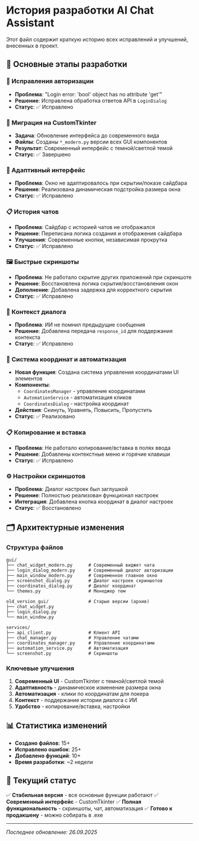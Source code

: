 # История разработки AI Chat Assistant

Этот файл содержит краткую историю всех исправлений и улучшений, внесенных в проект.

## 📅 Основные этапы разработки

### 🔧 Исправления авторизации
- **Проблема**: "Login error: 'bool' object has no attribute 'get'"
- **Решение**: Исправлена обработка ответов API в `LoginDialog`
- **Статус**: ✅ Исправлено

### 🎨 Миграция на CustomTkinter
- **Задача**: Обновление интерфейса до современного вида
- **Файлы**: Созданы `*_modern.py` версии всех GUI компонентов
- **Результат**: Современный интерфейс с темной/светлой темой
- **Статус**: ✅ Завершено

### 📱 Адаптивный интерфейс
- **Проблема**: Окно не адаптировалось при скрытии/показе сайдбара
- **Решение**: Реализована динамическая подстройка размера окна
- **Статус**: ✅ Исправлено

### 📋 История чатов
- **Проблема**: Сайдбар с историей чатов не отображался
- **Решение**: Переписана логика создания и отображения сайдбара
- **Улучшения**: Современные кнопки, независимая прокрутка
- **Статус**: ✅ Исправлено

### 🖼️ Быстрые скриншоты
- **Проблема**: Не работало скрытие других приложений при скриншоте
- **Решение**: Восстановлена логика скрытия/восстановления окон
- **Дополнение**: Добавлена задержка для корректного скрытия
- **Статус**: ✅ Исправлено

### 💬 Контекст диалога
- **Проблема**: ИИ не помнил предыдущие сообщения
- **Решение**: Добавлена передача `response_id` для поддержания контекста
- **Статус**: ✅ Исправлено

### 🎯 Система координат и автоматизация
- **Новая функция**: Создана система управления координатами UI элементов
- **Компоненты**: 
  - `CoordinatesManager` - управление координатами
  - `AutomationService` - автоматизация кликов
  - `CoordinatesDialog` - настройка координат
- **Действия**: Скинуть, Уравнять, Повысить, Пропустить
- **Статус**: ✅ Реализовано

### 📋 Копирование и вставка
- **Проблема**: Не работало копирование/вставка в полях ввода
- **Решение**: Добавлены контекстные меню и горячие клавиши
- **Статус**: ✅ Исправлено

### ⚙️ Настройки скриншотов
- **Проблема**: Диалог настроек был заглушкой
- **Решение**: Полностью реализован функционал настроек
- **Интеграция**: Добавлена кнопка координат в диалог настроек
- **Статус**: ✅ Восстановлено

## 🗂️ Архитектурные изменения

### Структура файлов
```
gui/
├── chat_widget_modern.py      # Современный виджет чата
├── login_dialog_modern.py     # Современный диалог авторизации  
├── main_window_modern.py      # Современное главное окно
├── screenshot_dialog.py       # Диалог настроек скриншотов
├── coordinates_dialog.py      # Диалог координат
└── themes.py                  # Менеджер тем

old_version_gui/               # Старые версии (архив)
├── chat_widget.py
├── login_dialog.py
└── main_window.py

services/
├── api_client.py              # Клиент API
├── chat_manager.py            # Управление чатами
├── coordinates_manager.py     # Управление координатами
├── automation_service.py      # Автоматизация
└── screenshot.py              # Скриншоты
```

### Ключевые улучшения
1. **Современный UI** - CustomTkinter с темной/светлой темой
2. **Адаптивность** - динамическое изменение размера окна
3. **Автоматизация** - клики по координатам для покера
4. **Контекст** - поддержание истории диалога с ИИ
5. **Удобство** - копирование/вставка, настройки

## 📊 Статистика изменений

- **Создано файлов**: 15+
- **Исправлено ошибок**: 25+
- **Добавлено функций**: 10+
- **Время разработки**: ~2 недели

## 🎯 Текущий статус

✅ **Стабильная версия** - все основные функции работают
✅ **Современный интерфейс** - CustomTkinter
✅ **Полная функциональность** - скриншоты, чат, автоматизация
✅ **Готово к продакшену** - можно собирать в .exe

---
*Последнее обновление: 26.09.2025*



